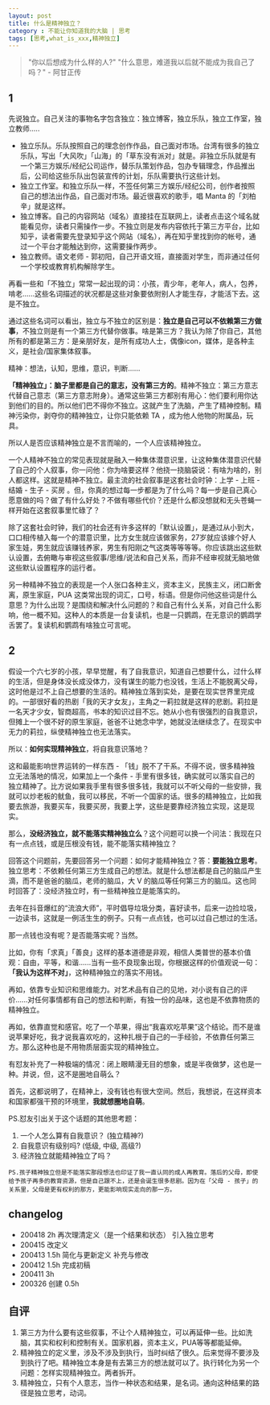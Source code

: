 ```yaml
---
layout: post
title: 什么是精神独立？
category : 不能让你知道我的大脑 | 思考
tags: [思考,what_is_xxx,精神独立]
---
```



> "你以后想成为什么样的人?" "什么意思，难道我以后就不能成为我自己了吗？" - 阿甘正传

## 1 

先说独立。自己关注的事物名字包含独立：独立博客，独立乐队，独立工作室，独立教师.....

- 独立乐队。乐队按照自己的理念创作作品，自己面对市场。台湾有很多的独立乐队，写出「大风吹」「山海」的「草东没有派对」就是。非独立乐队就是有一个第三方娱乐/经纪公司运作，替乐队策划作品，包办专辑理念，作品推出后，公司给这些乐队出包装宣传的计划，乐队需要执行这些计划。
- 独立工作室。和独立乐队一样，不签任何第三方娱乐/经纪公司，创作者按照自己的想法出作品，自己面对市场。最近很喜欢的歌手，唱 Manta 的「刘柏辛」就是这样。
- 独立博客。自己的内容网站（域名）直接挂在互联网上，读者点击这个域名就能看见你，读者只需操作一步。不独立则是发布内容依托于第三方平台，比如知乎，读者需要先登录知乎这个网站（域名），再在知乎里找到你的帐号，通过一个平台才能触达到你，这需要操作两步。
- 独立教师。语文老师 - 郭初阳，自己开语文班，直接面对学生，而非通过任何一个学校或教育机构解除学生。

再看一些和「不独立」常常一起出现的词：小孩，青少年，老年人，病人，包养，啃老......这些名词描述的状况都是这些对象要依附别人才能生存，才能活下去。这是不独立。

通过这些名词可以看出，独立与不独立的区别是：**独立是自己可以不依赖第三方做事**，不独立则是有一个第三方代替你做事。啥是第三方？我认为除了你自己，其他所有的都是第三方：是亲朋好友，是所有成功人士，偶像icon，媒体，是各种主义，是社会/国家集体叙事。

精神：想法，认知，思维，意识，判断...... 

**「精神独立」：脑子里都是自己的意志，没有第三方的**。精神不独立：第三方意志代替自己意志（第三方意志附身）。通常这些第三方都别有用心：他们要利用你达到他们的目的。所以他们巴不得你不独立。这就产生了洗脑，产生了精神控制。精神污染你，剥夺你的精神独立，让你只能依赖 TA ，成为他人他物的附属品，玩具。

所以人是否应该精神独立是不言而喻的，一个人应该精神独立。

一个人精神不独立的常见表现就是融入一种集体潜意识里，让这种集体潜意识代替了自己的个人叙事，你一问他：你为啥要这样？他挠一挠脑袋说：有啥为啥的，别人都这样。这就是精神不独立。最主流的社会叙事是这套社会时钟：上学 - 上班 - 结婚 - 生子 - 买房 。但，你真的想过每一步都是为了什么吗？每一步是自己真心愿意做的吗？做了有什么好处？不做有哪些代价？还是什么都没想就和无头苍蝇一样开始在这套叙事里忙碌了？

除了这套社会时钟，我们的社会还有许多这样的「默认设置」，是通过从小到大，口口相传植入每一个的潜意识里，比方女生就应该做家务，27岁就应该嫁个好人家生娃，男生就应该赚钱养家，男生有阳刚之气这类等等等等。你应该跳出这些默认设置，去俯瞰与审视这些叙事/思维/说法和自己关系，而非不经审视就无脑地做这些默认设置程序的运行者。

另一种精神不独立的表现是一个人张口各种主义，资本主义，民族主义，闭口断舍离，原生家庭，PUA 这类常出现的词汇，口号，标语。但是你问他这些词是什么意思？为什么出现？是围绕和解决什么问题的？和自己有什么关系，对自己什么影响，他一概不知。这种人的本质是一台复读机，也是一只鹦鹉，在无意识的鹦鹉学舌罢了。复读机和鹦鹉有啥独立可言呢。

## 2

假设一个六七岁的小孩，早早觉醒，有了自我意识，知道自己想要什么，过什么样的生活，但是身体没长成没体力，没有谋生的能力也没钱，生活上不能脱离父母，这时他是过不上自己想要的生活的。精神独立落到实处，是要在现实世界里完成的。一部很好看的热剧「我的天才女友」，主角之一莉拉就是这样的悲剧。莉拉是一名天才少女，智商超高，书本的知识过目不忘。她从小也有很强烈的自我意识，但摊上一个很不好的原生家庭，爸爸不让她念中学，她就没法继续念了。在现实中无力的莉拉，纵使精神独立也无法落实。

所以：**如何实现精神独立**，将自我意识落地？

这和最能影响世界运转的一样东西 - 「钱」脱不了干系。不得不说，很多精神独立无法落地的情况，如果加上一个条件 - 手里有很多钱，确实就可以落实自己的独立精神了。比方说如果我手里有很多很多钱，我就可以不听父母的一些安排，我就可以炒老板的鱿鱼，我可以移民，不听一个国家的话。很多的精神独立，比如我要去旅游，我要买车，我要买房，我要上学，这些是要靠经济独立实现，这是现实。

那么，**没经济独立，就不能落实精神独立么**？这个问题可以换一个问法：我现在只有一点点钱，或是压根没有钱，能不能落实精神独立？

回答这个问题前，先要回答另一个问题：如何才能精神独立？答：**要能独立思考**。独立思考：不依赖任何第三方生成自己的想法。就是什么想法都是自己的脑瓜产生滴，而不是爸爸的脑瓜，老师的脑瓜，大 V 的脑瓜等任何第三方的脑瓜。这也同时回答了：没经济独立时，有一些精神独立是能落实的。

去年在抖音爆红的“流浪大师”，平时倡导垃圾分类，喜好读书，后来一边捡垃圾，一边读书，这就是一例活生生的例子。只有一点点钱，也可以过自己想过的生活。

那一点钱也没有呢？是否能落实呢？当然。

比如，你有「求真」「善良」这样的基本道德是非观，相信人类普世的基本价值观：自由，平等，和谐......当有一些不良现象出现，你根据这样的价值观说一句：**「我认为这样不对」**，这种精神独立的落实不用钱。

再如，依靠专业知识和思维能力。对艺术品有自己的见地，对小说有自己的评价......对任何事情都有自己的想法和判断，有独一份的品味，这也是不依靠物质的精神独立。

再如，依靠直觉和感官。吃了一个苹果，得出“我喜欢吃苹果”这个结论。而不是谁说苹果好吃，我才说我喜欢吃的，这种扎根于自己的一手经验，不依靠任何第三方。那么这种也是不用物质层面实现的精神独立。

有怼友补充了一种极端的情况：闭上眼睛漫无目的想象，或是半夜做梦，这也是一种。并说，但，这不是圈地自萌么？

首先，这都说明了，在精神上，没有钱也有很大空间。然后，我想说，在这样资本和国家都强干预的环境里，**我就想圈地自萌**。


PS.怼友引出关于这个话题的其他思考题：
1. 一个人怎么算有自我意识？ (独立精神?)
2. 自我意识有级别吗? (低级, 中级, 高级?)
3. 经济独立就能精神独立了吗？


```
PS.孩子精神独立但是不能落实那段想法也印证了我一直认同的成人再教育。落后的父母，即使给予孩子再多的教育资源，但是自己跟不上，还是会诞生很多悲剧。因为在「父母 - 孩子」的关系里，父母是更有权利的那方，更能影响现实走向的那一方。
```

## changelog
- 200418  2h 再次理清定义（是一个结果和状态） 引入独立思考
- 200415  改定义
- 200413  1.5h 简化与更新定义 补充与修改
- 200412  1.5h 完成初稿
- 200411  3h
- 200326 创建 0.5h

## 自评

1. 第三方为什么要有这些叙事，不让个人精神独立，可以再延伸一些。比如洗脑，其实和权利和控制有关。国家机器，资本主义，PUA等等都能延伸。
2. 精神独立的定义里，涉及不涉及到执行，当时纠结了很久。后来觉得不要涉及到执行了吧。精神独立本身是有去第三方的想法就可以了。执行转化为另一个问题：怎样实现精神独立。两者拆开。
3. 精神独立，只有个人意志，当作一种状态和结果，是名词。通向这种结果的路径是独立思考，动词。
